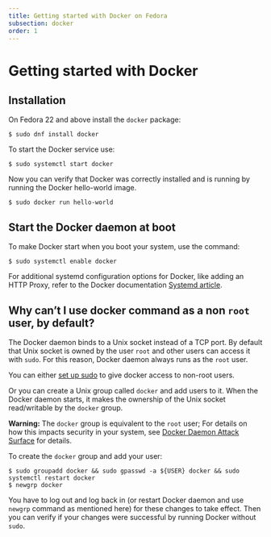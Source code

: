 ```yaml
---
title: Getting started with Docker on Fedora
subsection: docker
order: 1
---
```


# Getting started with Docker

## Installation

On Fedora 22 and above install the `docker` package:

```
$ sudo dnf install docker
```

To start the Docker service use:

```
$ sudo systemctl start docker
```

Now you can verify that Docker was correctly installed and is running by running the Docker hello-world image.

```
$ sudo docker run hello-world
```

## Start the Docker daemon at boot

To make Docker start when you boot your system, use the command:

```
$ sudo systemctl enable docker
```

For additional systemd configuration options for Docker, like adding an HTTP Proxy, refer to the Docker documentation [Systemd article](https://docs.docker.com/engine/admin/systemd/).

## Why can’t I use docker command as a non `root` user, by default?

The Docker daemon binds to a Unix socket instead of a TCP port. By default that Unix socket is owned by the user `root` and other users can access it with `sudo`. For this reason, Docker daemon always runs as the `root` user.

You can either [set up sudo](http://www.projectatomic.io/blog/2015/08/why-we-dont-let-non-root-users-run-docker-in-centos-fedora-or-rhel) to give docker access to non-root users.

Or you can create a Unix group called `docker` and add users to it. When the Docker daemon starts, it makes the ownership of the Unix socket read/writable by the `docker` group.

**Warning:** The `docker` group is equivalent to the `root` user; For details on how this impacts security in your system, see [Docker Daemon Attack Surface](https://docs.docker.com/engine/security/security/#docker-daemon-attack-surface) for details.

To create the `docker` group and add your user:

```
$ sudo groupadd docker && sudo gpasswd -a ${USER} docker && sudo systemctl restart docker
$ newgrp docker
```

You have to log out and log back in (or restart Docker daemon and use `newgrp` command as mentioned here) for these changes to take effect. Then you can verify if your changes were successful by running Docker without `sudo`.